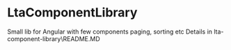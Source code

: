 # LtaComponentLibrary

Small lib for Angular with few components paging, sorting etc
Details in lta-component-library\README.MD
